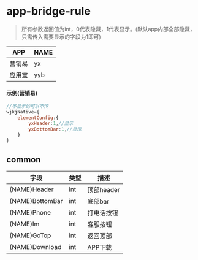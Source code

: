 # app-bridge-rule

> 所有参数返回值为int，0代表隐藏，1代表显示。(默认app内部全部隐藏，只需传入需要显示的字段为1即可)

|APP|NAME|
|-|-|
|营销易|yx|
|应用宝|yyb|

#### 示例(营销易)
```javascript
//不显示的可以不传
wjkjNative={
    elementConfig:{
        yxHeader:1,//显示
        yxBottomBar:1,//显示
    }
}
```
## common
|字段|类型|描述|
|-|-|-|
|(NAME)Header|int|顶部header|
|(NAME)BottomBar|int|底部bar|
|(NAME)Phone|int|打电话按钮|
|(NAME)Im|int|客服按钮|
|(NAME)GoTop|int|返回顶部|
|(NAME)Download|int|APP下载|
## 

